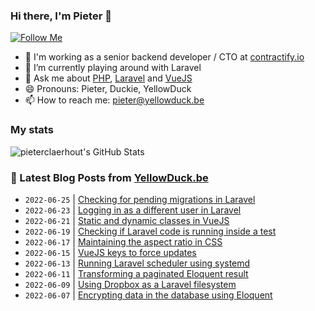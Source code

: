 ### Hi there, I'm Pieter 👋  
[![Follow Me](https://img.shields.io/github/followers/pieterclaerhout?label=Follow&style=social)](https://github.com/pieterclaerhout)

- 🏢 I'm working as a senior backend developer / CTO at [contractify.io](https://contractify.io)
- 🌱 I’m currently playing around with Laravel
- 💬 Ask me about [PHP](https://php.net), [Laravel](http://laravel.com) and [VueJS](https://vuejs.org)
- 😄 Pronouns: Pieter, Duckie, YellowDuck
- 📫 How to reach me: pieter@yellowduck.be

### My stats

![pieterclaerhout's GitHub Stats](https://github-readme-stats.vercel.app/api?username=pieterclaerhout&show_icons=true&count_private=true&line_height=40)

### 📩 Latest Blog Posts from [YellowDuck.be](https://www.yellowduck.be/)
<!-- BLOG-POST-LIST:START -->
- `2022-06-25` | [Checking for pending migrations in Laravel](https://www.yellowduck.be/posts/checking-for-pending-migrations-in-laravel)  
- `2022-06-23` | [Logging in as a different user in Laravel](https://www.yellowduck.be/posts/logging-in-as-a-different-user-in-laravel)  
- `2022-06-21` | [Static and dynamic classes in VueJS](https://www.yellowduck.be/posts/static-and-dynamic-classes-in-vuejs)  
- `2022-06-19` | [Checking if Laravel code is running inside a test](https://www.yellowduck.be/posts/checking-if-laravel-code-is-running-inside-a-test)  
- `2022-06-17` | [Maintaining the aspect ratio in CSS](https://www.yellowduck.be/posts/maintaining-the-aspect-ratio-in-css)  
- `2022-06-15` | [VueJS keys to force updates](https://www.yellowduck.be/posts/vuejs-keys-to-force-updates)  
- `2022-06-13` | [Running Laravel scheduler using systemd](https://www.yellowduck.be/posts/running-laravel-scheduler-using-systemd)  
- `2022-06-11` | [Transforming a paginated Eloquent result](https://www.yellowduck.be/posts/transforming-a-paginated-eloquent-result)  
- `2022-06-09` | [Using Dropbox as a Laravel filesystem](https://www.yellowduck.be/posts/using-dropbox-as-a-laravel-filesystem)  
- `2022-06-07` | [Encrypting data in the database using Eloquent](https://www.yellowduck.be/posts/encrypting-data-in-the-database-using-eloquent)  

<!-- BLOG-POST-LIST:END -->
